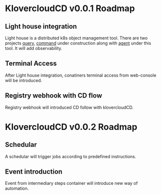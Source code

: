 # KlovercloudCD v0.0.1 Roadmap


## Light house integration 

Light house is a distributed k8s object management tool. There are two projects [query](https://github.com/klovercloud-ci-cd/light-house-query), [command](https://github.com/klovercloud-ci-cd/light-house-command) under construction along with [agent](https://github.com/klovercloud-ci-cd/agent) under this tool.
It will add observability.

## Terminal Access 

After Light house integration, conatiners terminal access from web-console will be introduced.

## Registry webhook with CD flow

Registry webhook will introduced CD follow with klovercloudCD.


# KlovercloudCD v0.0.2 Roadmap


## Schedular 

A schedular will trigger jobs according to predefined instructions. 

## Event introduction 

Event from intermediary steps container will introduce new way of automation. 
